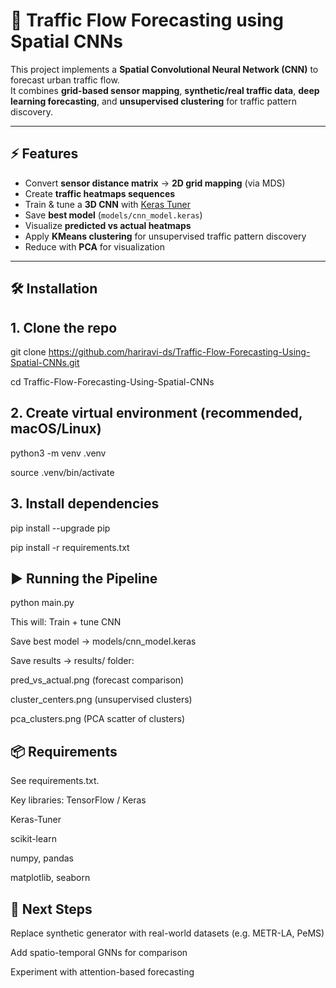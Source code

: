 # 🚦 Traffic Flow Forecasting using Spatial CNNs

This project implements a **Spatial Convolutional Neural Network (CNN)** to forecast urban traffic flow.  
It combines **grid-based sensor mapping**, **synthetic/real traffic data**, **deep learning forecasting**, and **unsupervised clustering** for traffic pattern discovery.

---

## ⚡ Features

- Convert **sensor distance matrix** → **2D grid mapping** (via MDS)
- Create **traffic heatmaps sequences**
- Train & tune a **3D CNN** with [Keras Tuner](https://keras.io/keras_tuner/)
- Save **best model** (`models/cnn_model.keras`)
- Visualize **predicted vs actual heatmaps**
- Apply **KMeans clustering** for unsupervised traffic pattern discovery
- Reduce with **PCA** for visualization

---

## 🛠️ Installation

## 1. Clone the repo
git clone https://github.com/hariravi-ds/Traffic-Flow-Forecasting-Using-Spatial-CNNs.git

cd Traffic-Flow-Forecasting-Using-Spatial-CNNs

## 2. Create virtual environment (recommended, macOS/Linux)

python3 -m venv .venv

source .venv/bin/activate

## 3. Install dependencies

pip install --upgrade pip

pip install -r requirements.txt

## ▶️ Running the Pipeline
python main.py

This will:
Train + tune CNN

Save best model → models/cnn_model.keras

Save results → results/ folder:

pred_vs_actual.png (forecast comparison)

cluster_centers.png (unsupervised clusters)

pca_clusters.png (PCA scatter of clusters)

## 📦 Requirements
See requirements.txt.

Key libraries:
TensorFlow / Keras

Keras-Tuner

scikit-learn

numpy, pandas

matplotlib, seaborn

## 🔮 Next Steps
Replace synthetic generator with real-world datasets (e.g. METR-LA, PeMS)

Add spatio-temporal GNNs for comparison

Experiment with attention-based forecasting